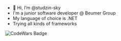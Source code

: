 - 👋 Hi, I’m @studzin-sky
- I'm a junior software developer @ Beumer Group
- My language of choice is .NET
- Trying all kinds of frameworks

<img alt="CodeWars Badge" src="https://www.codewars.com/users/studzin-sky/badges/small">

<!---
studzin-sky/studzin-sky is a ✨ special ✨ repository because its `README.md` (this file) appears on your GitHub profile.
You can click the Preview link to take a look at your changes.
--->
